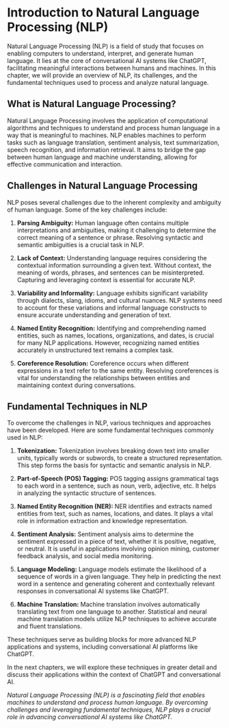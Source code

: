 Introduction to Natural Language Processing (NLP)
==========================================================

Natural Language Processing (NLP) is a field of study that focuses on enabling computers to understand, interpret, and generate human language. It lies at the core of conversational AI systems like ChatGPT, facilitating meaningful interactions between humans and machines. In this chapter, we will provide an overview of NLP, its challenges, and the fundamental techniques used to process and analyze natural language.

What is Natural Language Processing?
------------------------------------

Natural Language Processing involves the application of computational algorithms and techniques to understand and process human language in a way that is meaningful to machines. NLP enables machines to perform tasks such as language translation, sentiment analysis, text summarization, speech recognition, and information retrieval. It aims to bridge the gap between human language and machine understanding, allowing for effective communication and interaction.

Challenges in Natural Language Processing
-----------------------------------------

NLP poses several challenges due to the inherent complexity and ambiguity of human language. Some of the key challenges include:

1. **Parsing Ambiguity:** Human language often contains multiple interpretations and ambiguities, making it challenging to determine the correct meaning of a sentence or phrase. Resolving syntactic and semantic ambiguities is a crucial task in NLP.

2. **Lack of Context:** Understanding language requires considering the contextual information surrounding a given text. Without context, the meaning of words, phrases, and sentences can be misinterpreted. Capturing and leveraging context is essential for accurate NLP.

3. **Variability and Informality:** Language exhibits significant variability through dialects, slang, idioms, and cultural nuances. NLP systems need to account for these variations and informal language constructs to ensure accurate understanding and generation of text.

4. **Named Entity Recognition:** Identifying and comprehending named entities, such as names, locations, organizations, and dates, is crucial for many NLP applications. However, recognizing named entities accurately in unstructured text remains a complex task.

5. **Coreference Resolution:** Coreference occurs when different expressions in a text refer to the same entity. Resolving coreferences is vital for understanding the relationships between entities and maintaining context during conversations.

Fundamental Techniques in NLP
-----------------------------

To overcome the challenges in NLP, various techniques and approaches have been developed. Here are some fundamental techniques commonly used in NLP:

1. **Tokenization:** Tokenization involves breaking down text into smaller units, typically words or subwords, to create a structured representation. This step forms the basis for syntactic and semantic analysis in NLP.

2. **Part-of-Speech (POS) Tagging:** POS tagging assigns grammatical tags to each word in a sentence, such as noun, verb, adjective, etc. It helps in analyzing the syntactic structure of sentences.

3. **Named Entity Recognition (NER):** NER identifies and extracts named entities from text, such as names, locations, and dates. It plays a vital role in information extraction and knowledge representation.

4. **Sentiment Analysis:** Sentiment analysis aims to determine the sentiment expressed in a piece of text, whether it is positive, negative, or neutral. It is useful in applications involving opinion mining, customer feedback analysis, and social media monitoring.

5. **Language Modeling:** Language models estimate the likelihood of a sequence of words in a given language. They help in predicting the next word in a sentence and generating coherent and contextually relevant responses in conversational AI systems like ChatGPT.

6. **Machine Translation:** Machine translation involves automatically translating text from one language to another. Statistical and neural machine translation models utilize NLP techniques to achieve accurate and fluent translations.

These techniques serve as building blocks for more advanced NLP applications and systems, including conversational AI platforms like ChatGPT.

In the next chapters, we will explore these techniques in greater detail and discuss their applications within the context of ChatGPT and conversational AI.

*Natural Language Processing (NLP) is a fascinating field that enables machines to understand and process human language. By overcoming challenges and leveraging fundamental techniques, NLP plays a crucial role in advancing conversational AI systems like ChatGPT.*
